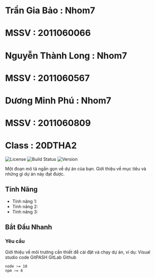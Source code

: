 # Trần Gia Bảo      :  Nhom7
# MSSV              : 2011060066
# Nguyễn Thành Long :  Nhom7
# MSSV              : 2011060567
# Dương Minh Phú    :  Nhom7
# MSSV              : 2011060809
# Class             : 20DTHA2
![License](https://img.shields.io/badge/license-MIT-green)
![Build Status](https://img.shields.io/badge/build-passing-brightgreen)
![Version](https://img.shields.io/badge/version-1.0.0-blue)

Một đoạn mô tả ngắn gọn về dự án của bạn. Giới thiệu về mục tiêu và những gì dự án này đạt được.

## Tính Năng

- Tính năng 1: 
- Tính năng 2: 
- Tính năng 3: 

## Bắt Đầu Nhanh

### Yêu cầu

Giới thiệu về môi trường cần thiết để cài đặt và chạy dự án, ví dụ:
Visual studio code
GitPASH
GitLab 
Github
```bash
node >= 10
npm >= 6

